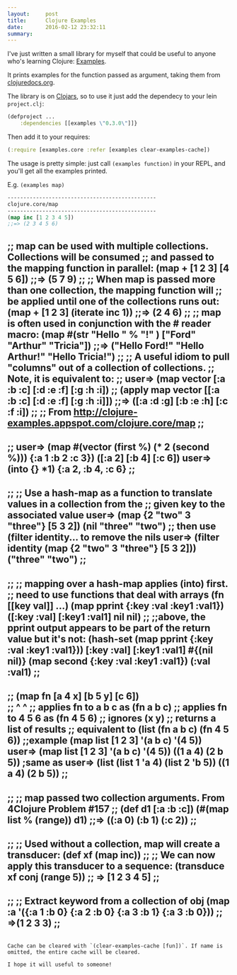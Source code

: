 ```yaml
---
layout:     post
title:      Clojure Examples
date:       2016-02-12 23:32:11
summary:    
---
```


I've just written a small library for myself that could be useful to anyone who's learning Clojure: [Examples](https://github.com/dariooddenino/examples).

It prints examples for the function passed as argument, taking them from [clojuredocs.org](http://clojuredocs.org).

The library is on [Clojars](https://clojars.org/examples), so to use it just add the dependecy to your lein `project.clj`:

```clojure
(defproject ...
    :dependencies [[examples \"0.3.0\"]]}
```

Then add it to your requires:

```clojure
(:require [examples.core :refer [examples clear-examples-cache])
```

The usage is pretty simple: just call `(examples function)` in your REPL, and you'll get all the examples printed.

E.g. `(examples map)`

```clojure
-----------------------------------------------
clojure.core/map
-----------------------------------------------
(map inc [1 2 3 4 5])
;;=> (2 3 4 5 6)
```
;; map can be used with multiple collections. Collections will be consumed
;; and passed to the mapping function in parallel:
(map + [1 2 3] [4 5 6])
;;=> (5 7 9)
;;
;; When map is passed more than one collection, the mapping function will
;; be applied until one of the collections runs out:
(map + [1 2 3] (iterate inc 1))
;;=> (2 4 6)
;;
;; map is often used in conjunction with the # reader macro:
(map #(str \"Hello \" % \"!\" ) [\"Ford\" \"Arthur\" \"Tricia\"])
;;=> (\"Hello Ford!\" \"Hello Arthur!\" \"Hello Tricia!\")
;;
;; A useful idiom to pull \"columns\" out of a collection of collections. 
;; Note, it is equivalent to:
;; user=> (map vector [:a :b :c] [:d :e :f] [:g :h :i])
;;
(apply map vector [[:a :b :c]
                   [:d :e :f]
                   [:g :h :i]])
;;=> ([:a :d :g] [:b :e :h] [:c :f :i])
;;
;; From http://clojure-examples.appspot.com/clojure.core/map
;;
-----------
;;
user=> (map #(vector (first %) (* 2 (second %)))
            {:a 1 :b 2 :c 3})
            ([:a 2] [:b 4] [:c 6])
user=> (into {} *1)
{:a 2, :b 4, :c 6}
;;
-----------
;;
;; Use a hash-map as a function to translate values in a collection from the
;; given key to the associated value
user=> (map {2 \"two\" 3 \"three\"} [5 3 2])
(nil \"three\" \"two\")
;; then use (filter identity... to remove the nils
user=> (filter identity (map {2 \"two\" 3 \"three\"} [5 3 2]))
(\"three\" \"two\")
;;
-----------
;;
;; mapping over a hash-map applies (into) first.
;; need to use functions that deal with arrays (fn [[key val]] ...)
(map pprint {:key :val :key1 :val1})
([:key :val]
[:key1 :val1]
nil nil)
;;
;;above, the pprint output appears to be part of the return value but it's not:
(hash-set (map pprint {:key :val :key1 :val1}))
[:key :val]
[:key1 :val1]
#{(nil nil)}
(map second {:key :val :key1 :val1})
(:val :val1)
;;
-----------
;;
(map fn [a 4 x]
        [b 5 y]
        [c 6])    
;;       ^ ^
;; applies fn to a b c as (fn a b c)
;; applies fn to 4 5 6 as (fn 4 5 6)
;; ignores (x y)
;; returns a list of results
;; equivalent to (list (fn a b c) (fn 4 5 6))
;;example
(map list [1 2 3]
         '(a b c)
         '(4 5))
 user=> (map list  [1 2 3] '(a b c) '(4 5))
 ((1 a 4) (2 b 5))
 ;same as
 user=> (list (list 1 'a 4) (list 2 'b 5))
 ((1 a 4) (2 b 5))
 ;;
 -----------
 ;;
 ;; map passed two collection arguments. From 4Clojure Problem #157
 ;;
 (def d1 [:a :b :c])
 (#(map list % (range)) d1)
 ;;=> ((:a 0) (:b 1) (:c 2))
 ;;
 -----------
 ;;
 ;; Used without a collection, map will create a transducer:
 (def xf (map inc))
 ;;
 ;; We can now apply this transducer to a sequence:
 (transduce xf conj (range 5))
 ;; => [1 2 3 4 5]
 ;;
 -----------
 ;;
 ;; Extract keyword from a collection of obj
 (map :a '({:a 1 :b 0} {:a 2 :b 0} {:a 3 :b 1} {:a 3 :b 0}))
 ;; =>(1 2 3 3)
 ;;
 -----------
 ```
 
 Cache can be cleared with `(clear-examples-cache [fun])`. If name is omitted, the entire cache will be cleared.
 
 I hope it will useful to someone!